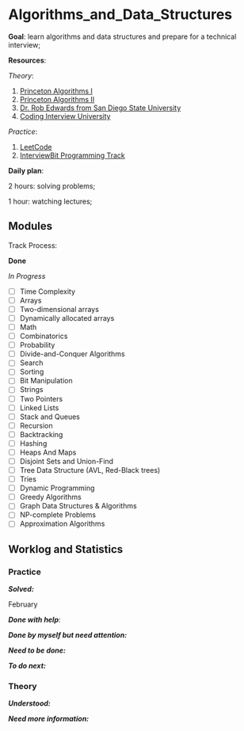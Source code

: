 # Algorithms_and_Data_Structures
**Goal**: learn algorithms and data structures and prepare for a technical interview;

**Resources**:

*Theory*:
1. [Princeton Algorithms I](https://www.coursera.org/learn/algorithms-part1)
2. [Princeton Algorithms II](https://www.coursera.org/learn/algorithms-part2)
3. [Dr. Rob Edwards from San Diego State University](https://www.youtube.com/watch?v=zgCnMvvw6Oo&list=PLpPXw4zFa0uKKhaSz87IowJnOTzh9tiBk)
4. [Coding Interview University](https://github.com/jrenjenka/coding-interview-university)

*Practice*:
1. [LeetCode](https://leetcode.com/problemset/algorithms/)
2. [InterviewBit Programming Track](https://www.interviewbit.com/courses/programming/)

**Daily plan**:

2 hours: solving problems;

1 hour: watching lectures;

## Modules
Track Process:

**Done**

*In Progress*

- [ ] Time Complexity
- [ ] Arrays
- [ ] Two-dimensional arrays
- [ ] Dynamically allocated arrays
- [ ] Math
- [ ] Combinatorics
- [ ] Probability
- [ ] Divide-and-Conquer Algorithms
- [ ] Search
- [ ] Sorting
- [ ] Bit Manipulation
- [ ] Strings
- [ ] Two Pointers
- [ ] Linked Lists
- [ ] Stack and Queues
- [ ] Recursion
- [ ] Backtracking
- [ ] Hashing
- [ ] Heaps And Maps
- [ ] Disjoint Sets and Union-Find
- [ ] Tree Data Structure (AVL, Red-Black trees)
- [ ] Tries
- [ ] Dynamic Programming
- [ ] Greedy Algorithms
- [ ] Graph Data Structures & Algorithms
- [ ] NP-complete Problems
- [ ] Approximation Algorithms

## Worklog and Statistics

### Practice

***Solved:***

February

***Done with help***:

***Done by myself but need attention:***

***Need to be done:***

***To do next:***

### Theory

***Understood:***

***Need more information:***
